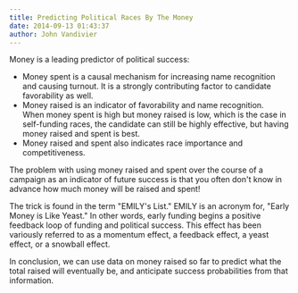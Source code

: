 ```yaml
---
title: Predicting Political Races By The Money
date: 2014-09-13 01:43:37
author: John Vandivier
---
```




Money is a leading predictor of political success:
<ul>
	<li>Money spent is a causal mechanism for increasing name recognition and causing turnout. It is a strongly contributing factor to candidate favorability as well.</li>
	<li>Money raised is an indicator of favorability and name recognition.</li>
When money spent is high but money raised is low, which is the case in self-funding races, the candidate can still be highly effective, but having money raised and spent is best.
	<li>Money raised and spent also indicates race importance and competitiveness.</li>
</ul>
The problem with using money raised and spent over the course of a campaign as an indicator of future success is that you often don't know in advance how much money will be raised and spent!

The trick is found in the term \"EMILY's List.\" EMILY is an acronym for, \"Early Money is Like Yeast.\" In other words, early funding begins a positive feedback loop of funding and political success. This effect has been variously referred to as a momentum effect, a feedback effect, a yeast effect, or a snowball effect.

In conclusion, we can use data on money raised so far to predict what the total raised will eventually be, and anticipate success probabilities from that information.